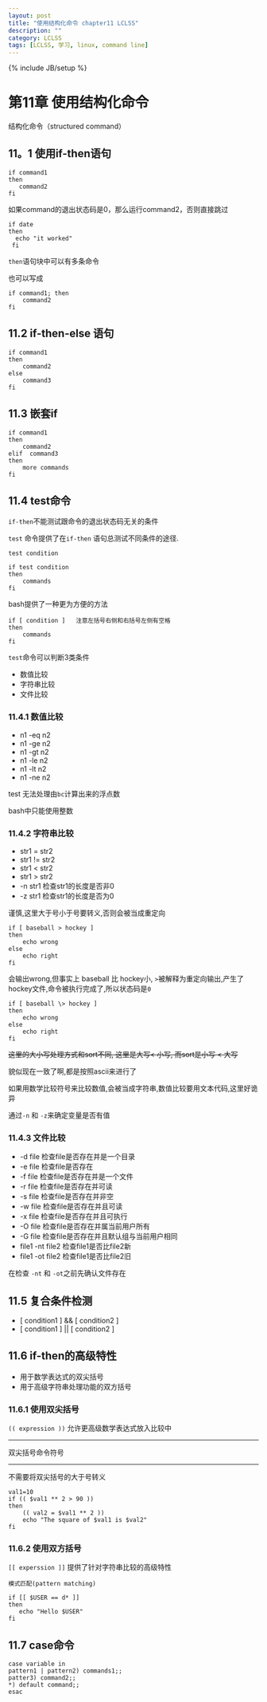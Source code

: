 ```yaml
---
layout: post
title: "使用结构化命令 chapter11 LCLSS"
description: ""
category: LCLSS
tags: [LCLSS, 学习, linux, command line]
---
```

{% include JB/setup %}

# 第11章 使用结构化命令

结构化命令（structured command）

## 11。1 使用if-then语句

    if command1
	then
	   command2
	fi

如果command的退出状态码是0，那么运行command2，否则直接跳过

    if date
	then 
	  echo "it worked"
	 fi

`then`语句块中可以有多条命令

也可以写成

    if command1; then
	    command2
	fi
	
## 11.2 if-then-else 语句

    if command1
	then
	    command2
	else
	    command3
	fi
	
## 11.3 嵌套if

    if command1
	then
	    command2
	elif  command3
	then
	    more commands
	fi
	
## 11.4 test命令

`if-then`不能测试跟命令的退出状态码无关的条件

`test` 命令提供了在`if-then` 语句总测试不同条件的途径.

`test condition` 

    if test condition
	then
	    commands
	fi
	
bash提供了一种更为方便的方法

    if [ condition ]   注意左括号右侧和右括号左侧有空格
	then
	    commands
	fi
	
`test`命令可以判断3类条件

* 数值比较
* 字符串比较
* 文件比较

### 11.4.1 数值比较

* n1 -eq n2
* n1 -ge n2
* n1 -gt n2
* n1 -le n2
* n1 -lt n2
* n1 -ne n2

test 无法处理由`bc`计算出来的浮点数

bash中只能使用整数

### 11.4.2 字符串比较

* str1 = str2
* str1 != str2
* str1 < str2
* str1 > str2
* -n str1  检查str1的长度是否非0
* -z str1  检查str1的长度是否为0

谨慎,这里大于号小于号要转义,否则会被当成重定向

    if [ baseball > hockey ]
	then
	    echo wrong
	else
	    echo right
	fi
	
会输出wrong,但事实上 baseball 比 hockey小, `>`被解释为重定向输出,产生了hockey文件,命令被执行完成了,所以状态码是`0`

    if [ baseball \> hockey ]
	then
	    echo wrong
	else
	    echo right
	fi
	
<del>这里的大小写处理方式和sort不同, 这里是大写< 小写, 而sort是小写 < 大写</del>

貌似现在一致了啊,都是按照ascii来进行了

如果用数学比较符号来比较数值,会被当成字符串,数值比较要用文本代码,这里好诡异

通过`-n` 和 `-z`来确定变量是否有值

### 11.4.3 文件比较

* -d file 检查file是否存在并是一个目录
* -e file 检查file是否存在
* -f file 检查file是否存在并是一个文件
* -r file 检查file是否存在并可读
* -s file 检查file是否存在并非空
* -w file 检查file是否存在并且可读
* -x file 检查file是否存在并且可执行
* -O file 检查file是否存在并属当前用户所有
* -G file 检查file是否存在并且默认组与当前用户相同
* file1 -nt file2 检查file1是否比file2新
* file1 -ot file2 检查file1是否比file2旧

在检查 `-nt` 和 `-ot`之前先确认文件存在

## 11.5 复合条件检测

* [ condition1 ] && [ condition2 ]
* [ condition1 ] || [ condition2 ] 

## 11.6 if-then的高级特性

* 用于数学表达式的双尖括号
* 用于高级字符串处理功能的双方括号

### 11.6.1 使用双尖括号

`(( expression ))` 允许更高级数学表达式放入比较中

*****
双尖括号命令符号
*****

不需要将双尖括号的大于号转义

    val1=10
    if (( $val1 ** 2 > 90 ))
	then
	    (( val2 = $val1 ** 2 ))
		echo "The square of $val1 is $val2"
	fi

### 11.6.2 使用双方括号

`[[ experssion ]]` 提供了针对字符串比较的高级特性

`模式匹配(pattern matching)`

    if [[ $USER == d* ]] 
	then
	   echo "Hello $USER"
	fi
	
## 11.7 case命令

    case variable in
	pattern1 | pattern2) commands1;;
	patter3) command2;;
	*) default command;;
	esac

